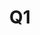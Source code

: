 ---
basin: 'No'
cudn: true
floor: First
grade: 3
images:
- /room_database/images/noc/q7_1.jpg
- /room_database/images/noc/q7_2.jpg
- /room_database/images/noc/q7_3.jpg
- /room_database/images/noc/q7_4.jpg
living_room: 'No'
location: North Court
name: Q1
network: Wired and Wireless
title: Q1
---